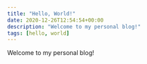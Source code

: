 ```yaml
---
title: "Hello, World!"
date: 2020-12-26T12:54:54+00:00 
description: "Welcome to my personal blog!"
tags: [hello, world]
---
```


Welcome to my personal blog!
